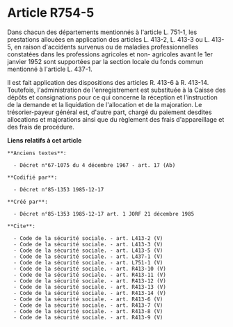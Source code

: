# Article R754-5

Dans chacun des départements mentionnés à l'article L. 751-1, les prestations allouées en application des articles L. 413-2,
L. 413-3 ou L. 413-5, en raison d'accidents survenus ou de maladies professionnelles constatées dans les professions
agricoles et non- agricoles avant le 1er janvier 1952 sont supportées par la section locale du fonds commun mentionné à
l'article L. 437-1.

Il est fait application des dispositions des articles R. 413-6 à R. 413-14. Toutefois, l'administration de l'enregistrement
est substituée à la Caisse des dépôts et consignations pour ce qui concerne la réception et l'instruction de la demande et la
liquidation de l'allocation et de la majoration. Le trésorier-payeur général est, d'autre part, chargé du paiement desdites
allocations et majorations ainsi que du règlement des frais d'appareillage et des frais de procédure.

**Liens relatifs à cet article**

	**Anciens textes**:

	  - Décret n°67-1075 du 4 décembre 1967 - art. 17 (Ab)

	**Codifié par**:

	  - Décret n°85-1353 1985-12-17

	**Créé par**:

	  - Décret n°85-1353 1985-12-17 art. 1 JORF 21 décembre 1985

	**Cite**:

	  - Code de la sécurité sociale. - art. L413-2 (V)
	  - Code de la sécurité sociale. - art. L413-3 (V)
	  - Code de la sécurité sociale. - art. L413-5 (V)
	  - Code de la sécurité sociale. - art. L437-1 (V)
	  - Code de la sécurité sociale. - art. L751-1 (V)
	  - Code de la sécurité sociale. - art. R413-10 (V)
	  - Code de la sécurité sociale. - art. R413-11 (V)
	  - Code de la sécurité sociale. - art. R413-12 (V)
	  - Code de la sécurité sociale. - art. R413-13 (V)
	  - Code de la sécurité sociale. - art. R413-14 (V)
	  - Code de la sécurité sociale. - art. R413-6 (V)
	  - Code de la sécurité sociale. - art. R413-7 (V)
	  - Code de la sécurité sociale. - art. R413-8 (V)
	  - Code de la sécurité sociale. - art. R413-9 (V)
